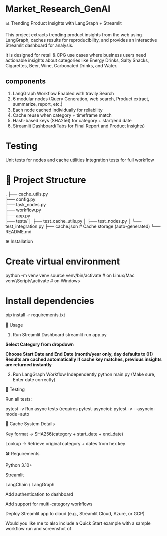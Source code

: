 # Market_Research_GenAI
📊 Trending Product Insights with LangGraph + Streamlit

This project extracts trending product insights from the web using LangGraph, caches results for reproducibility, and provides an interactive Streamlit dashboard for analysis.

It is designed for retail & CPG use cases where business users need actionable insights about categories like Energy Drinks, Salty Snacks, Cigarettes, Beer, Wine, Carbonated Drinks, and Water.

## components
1. LangGraph Workflow Enabled with travily Search
2. 6 modular nodes (Query Generation, web search, Product extract, summarize, report, etc.)
3. Each node cached individually for reliability
4. Cache reuse when category + timeframe match
5. Hash-based keys (SHA256) for category + start/end date
6. Streamlit Dashboard(Tabs for Final Report and Product Insights)

# Testing
Unit tests for nodes and cache utilities
Integration tests for full workflow

# 📂 Project Structure

.
├── cache_utils.py  
├── config.py       
├── task_nodes.py        
├── workflow.py           
├── app.py            
├── tests/
│   ├── test_cache_utils.py
│   ├── test_nodes.py
│   └── test_integration.py
├── cache.json            # Cache storage (auto-generated)
└── README.md

⚙️ Installation
# Create virtual environment
python -m venv venv
source venv/bin/activate   # on Linux/Mac
venv\Scripts\activate      # on Windows

# Install dependencies
pip install -r requirements.txt

🏃 Usage
1. Run Streamlit Dashboard
streamlit run app.py

**Select Category from dropdown**

**Choose Start Date and End Date (month/year only, day defaults to 01)**
 **Results are cached automatically**
**If cache key matches, previous insights are returned instantly**

2. Run LangGraph Workflow Independently
python main.py (Make sure, Enter date correctly)

🧪 Testing

Run all tests:

pytest -v
Run async tests (requires pytest-asyncio):
pytest -v --asyncio-mode=auto

🔑 Cache System Details

Key format → SHA256(category + start_date + end_date)

Lookup → Retrieve original category + dates from hex key

🛠️ Requirements

Python 3.10+

Streamlit

LangChain / LangGraph

Add authentication to dashboard

Add support for multi-category workflows

Deploy Streamlit app to cloud (e.g., Streamlit Cloud, Azure, or GCP)

Would you like me to also include a Quick Start example with a sample workflow run and screenshot of
